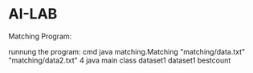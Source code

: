 # AI-LAB
Matching Program:
  
runnung the program: cmd
   java matching.Matching "matching/data.txt" "matching/data2.txt" 4
	 java main class dataset1 dataset1 bestcount

